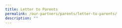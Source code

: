 ```yaml
---
title: Letter to Parents
permalink: /our-partners/parents/letter-to-parents/
description: ""
---
```

